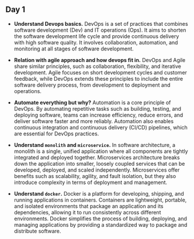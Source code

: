 ## Day 1 ##

- **Understand Devops basics.**
  DevOps is a set of practices that combines software development (Dev) and IT operations (Ops). It aims to shorten the software development life cycle and provide continuous delivery with high software quality. It involves collaboration, automation, and monitoring at all stages of software development.

- **Relation with agile approach and how devops fit in.**
  DevOps and Agile share similar principles, such as collaboration, flexibility, and iterative development. Agile focuses on short development cycles and customer feedback, while DevOps extends these principles to include the entire software delivery process, from development to deployment and operations.

- **Automate everything but why?**
  Automation is a core principle of DevOps. By automating repetitive tasks such as building, testing, and deploying software, teams can increase efficiency, reduce errors, and deliver software faster and more reliably. Automation also enables continuous integration and continuous delivery (CI/CD) pipelines, which are essential for DevOps practices.

- **Understand `monolith` and `microservice`.**
  In software architecture, a monolith is a single, unified application where all components are tightly integrated and deployed together. Microservices architecture breaks down the application into smaller, loosely coupled services that can be developed, deployed, and scaled independently. Microservices offer benefits such as scalability, agility, and fault isolation, but they also introduce complexity in terms of deployment and management.

- **Understand `docker`.**
  Docker is a platform for developing, shipping, and running applications in containers. Containers are lightweight, portable, and isolated environments that package an application and its dependencies, allowing it to run consistently across different environments. Docker simplifies the process of building, deploying, and managing applications by providing a standardized way to package and distribute software.
